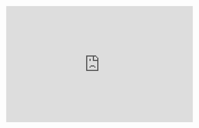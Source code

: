 <iframe width="100%" height="315" src="https://www.youtube.com/embed/t4mTeqZ8YZk" title="YouTube video player" frameborder="0" allow="accelerometer; autoplay; clipboard-write; encrypted-media; gyroscope; picture-in-picture" allowfullscreen></iframe>